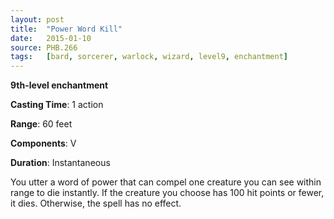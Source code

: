 ```yaml
---
layout: post
title:  "Power Word Kill"
date:   2015-01-10
source: PHB.266
tags:   [bard, sorcerer, warlock, wizard, level9, enchantment]
---
```


**9th-level enchantment**

**Casting Time**: 1 action

**Range**: 60 feet

**Components**: V

**Duration**: Instantaneous

You utter a word of power that can compel one creature you can see within range to die instantly. If the creature you choose has 100 hit points or fewer, it dies. Otherwise, the spell has no effect.
